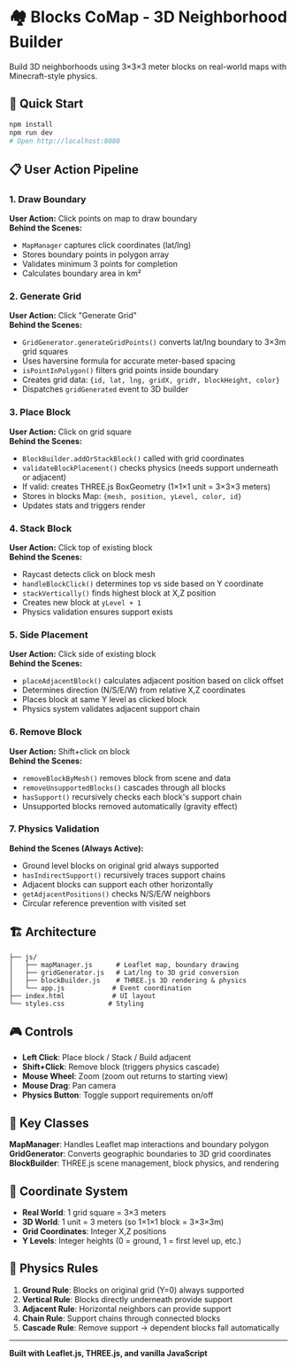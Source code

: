 # 🏘️ Blocks CoMap - 3D Neighborhood Builder

Build 3D neighborhoods using 3×3×3 meter blocks on real-world maps with Minecraft-style physics.

## 🚀 Quick Start

```bash
npm install
npm run dev
# Open http://localhost:8080
```

## 📋 User Action Pipeline

### 1. Draw Boundary
**User Action:** Click points on map to draw boundary  
**Behind the Scenes:**
- `MapManager` captures click coordinates (lat/lng)
- Stores boundary points in polygon array
- Validates minimum 3 points for completion
- Calculates boundary area in km²

### 2. Generate Grid  
**User Action:** Click "Generate Grid"  
**Behind the Scenes:**
- `GridGenerator.generateGridPoints()` converts lat/lng boundary to 3×3m grid squares
- Uses haversine formula for accurate meter-based spacing
- `isPointInPolygon()` filters grid points inside boundary
- Creates grid data: `{id, lat, lng, gridX, gridY, blockHeight, color}`
- Dispatches `gridGenerated` event to 3D builder

### 3. Place Block
**User Action:** Click on grid square  
**Behind the Scenes:**
- `BlockBuilder.addOrStackBlock()` called with grid coordinates
- `validateBlockPlacement()` checks physics (needs support underneath or adjacent)
- If valid: creates THREE.js BoxGeometry (1×1×1 unit = 3×3×3 meters)
- Stores in blocks Map: `{mesh, position, yLevel, color, id}`
- Updates stats and triggers render

### 4. Stack Block  
**User Action:** Click top of existing block  
**Behind the Scenes:**
- Raycast detects click on block mesh
- `handleBlockClick()` determines top vs side based on Y coordinate
- `stackVertically()` finds highest block at X,Z position
- Creates new block at `yLevel + 1`
- Physics validation ensures support exists

### 5. Side Placement
**User Action:** Click side of existing block  
**Behind the Scenes:**
- `placeAdjacentBlock()` calculates adjacent position based on click offset
- Determines direction (N/S/E/W) from relative X,Z coordinates
- Places block at same Y level as clicked block
- Physics system validates adjacent support chain

### 6. Remove Block
**User Action:** Shift+click on block  
**Behind the Scenes:**
- `removeBlockByMesh()` removes block from scene and data
- `removeUnsupportedBlocks()` cascades through all blocks
- `hasSupport()` recursively checks each block's support chain
- Unsupported blocks removed automatically (gravity effect)

### 7. Physics Validation
**Behind the Scenes (Always Active):**
- Ground level blocks on original grid always supported
- `hasIndirectSupport()` recursively traces support chains
- Adjacent blocks can support each other horizontally
- `getAdjacentPositions()` checks N/S/E/W neighbors
- Circular reference prevention with visited set

## 🏗️ Architecture

```
├── js/
│   ├── mapManager.js      # Leaflet map, boundary drawing
│   ├── gridGenerator.js   # Lat/lng to 3D grid conversion  
│   ├── blockBuilder.js    # THREE.js 3D rendering & physics
│   └── app.js            # Event coordination
├── index.html            # UI layout
└── styles.css           # Styling
```

## 🎮 Controls

- **Left Click**: Place block / Stack / Build adjacent
- **Shift+Click**: Remove block (triggers physics cascade)  
- **Mouse Wheel**: Zoom (zoom out returns to starting view)
- **Mouse Drag**: Pan camera
- **Physics Button**: Toggle support requirements on/off

## 🔧 Key Classes

**MapManager**: Handles Leaflet map interactions and boundary polygon  
**GridGenerator**: Converts geographic boundaries to 3D grid coordinates  
**BlockBuilder**: THREE.js scene management, block physics, and rendering  

## 📐 Coordinate System

- **Real World**: 1 grid square = 3×3 meters
- **3D World**: 1 unit = 3 meters (so 1×1×1 block = 3×3×3m)
- **Grid Coordinates**: Integer X,Z positions
- **Y Levels**: Integer heights (0 = ground, 1 = first level up, etc.)

## 🧱 Physics Rules

1. **Ground Rule**: Blocks on original grid (Y=0) always supported
2. **Vertical Rule**: Blocks directly underneath provide support  
3. **Adjacent Rule**: Horizontal neighbors can provide support
4. **Chain Rule**: Support chains through connected blocks
5. **Cascade Rule**: Remove support → dependent blocks fall automatically

---

**Built with Leaflet.js, THREE.js, and vanilla JavaScript** 